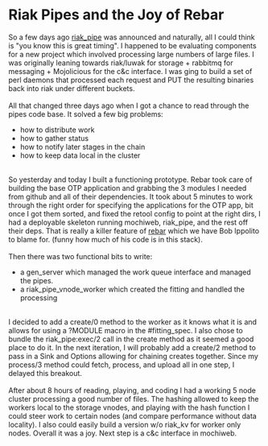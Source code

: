 Riak Pipes and the Joy of Rebar
===============================

So a few days ago <a href="http://github.com/basho/riak_pipe">riak_pipe</a> was announced and naturally, all I could think is "you know this is great timing". I happened to be evaluating components for a new project which involved processing large numbers of large files. I was originally leaning towards riak/luwak for storage + rabbitmq for messaging + Mojolicious for the c&c interface. I was ging to build a set of perl daemons that processed each request and PUT the resulting binaries back into riak under different buckets. <br><br>All that changed three days ago when I got a chance to read through the pipes code base. It solved a few big problems:<ul><li>how to distribute work</li><li>how to gather status</li><li>how to notify later stages in the chain</li><li>how to keep data local in the cluster</li></ul><br>So yesterday and today I built a functioning prototype. Rebar took care of building the base OTP application and grabbing the 3 modules I needed from github and all of their dependencies.  It took about 5 minutes to work through the right order for specifying the applications for the OTP app, bit once I got them sorted, and fixed the retool config to point at the right dirs, I had a deployable skeleton running mochiweb, riak_pipe, and the rest off their deps.  That is really a killer feature of <a href="http://github.com/basho/rebar">rebar</a> which we have Bob Ippolito to blame for. (funny how much of his code is in this stack). <br><br>Then there was two functional bits to write:<ul><li>a gen_server which managed the work queue interface and managed the pipes. </li><li>a riak_pipe_vnode_worker which created the fitting and handled the processing</li></ul><br>I decided to add a create/0 method to the worker as it knows what it is and allows for using a  ?MODULE macro in the #fitting_spec.  I also chose to bundle the riak_pipe:exec/2 call in the create method as it seemed a good place to do it. In the next iteration, I will probably add a create/2 method to pass in a Sink and Options allowing for chaining creates together. Since my process/3 method could fetch, process, and upload all in one step, I delayed this breakout. <br><br>After about 8 hours of reading, playing, and coding I had a working 5 node cluster processing a good number of files. The hashing allowed to keep the workers local to the storage vnodes, and playing with the hash function I could steer work to certain nodes (and compare performance without data locality). I also could easily build a version w/o riak_kv for worker only nodes. Overall it was a joy. Next step is a c&c interface in mochiweb. <br><br>